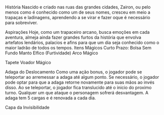 História
Nascido e criado nas ruas das grandes cidades, Zairon, ou pelo menos como é conhecido como um de seus nomes, cresceu em meio a trapaças e ladinagens, aprendendo a se virar e fazer oque é necessário para sobreviver. 

Aspirações
Hoje, como um trapaceiro arcano, busca emoções em cada aventura, almeja ainda fazer grandes furtos da história que envolva artefatos lendários, palacios e afins para que um dia seja conhecido como o maior ladrão de todos os tempos. 
Itens Mágicos
Curto Prazo:
Bolsa Sem Fundo
Manto Elfico (Furtividade)
Arco Mágico

Tapete Voador Mágico

Adaga do Deslocamento
Como uma ação bonus, o jogador pode se teleportar ao arremessar a adaga  até algum ponto. Se necessário, o jogador pode optar para que a adaga retorne novamente para suas mãos ao invés disso.
Ao se teleportar, o jogador fica translucido até o inicio do proximo turno. Qualquer um que ataque o personagem sofrerá desvantagem.
A adaga tem 5 cargas e é renovada a cada dia.

Capa da Invisibilidade